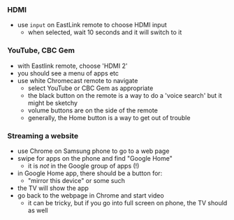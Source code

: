 
### HDMI

* use `input` on EastLink remote to choose HDMI input
    - when selected, wait 10 seconds and it will switch to it

### YouTube, CBC Gem

* with Eastlink remote, choose 'HDMI 2'
* you should see a menu of apps etc
* use white Chromecast remote to navigate
    - select YouTube or CBC Gem as appropriate
    - the black button on the remote is a way to do a 'voice search' but it might be sketchy 
    - volume buttons are on the side of the remote
    - generally, the Home button is a way to get out of trouble

### Streaming a website

* use Chrome on Samsung phone to go to a web page
* swipe for apps on the phone and find "Google Home"
    - it is _not_ in the Google group of apps (!)
* in Google Home app, there should be a button for:
    - "mirror this device" or some such
* the TV will show the app
* go back to the webpage in Chrome and start video
    - it can be tricky, but if you go into full screen on phone, the TV should as well 

